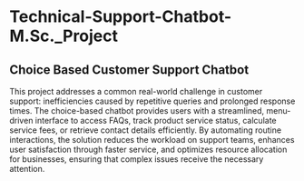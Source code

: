 # Technical-Support-Chatbot-M.Sc._Project
## Choice Based Customer Support Chatbot
This project addresses a common real-world challenge in customer support: inefficiencies caused by repetitive queries and prolonged response times. The choice-based chatbot provides users with a streamlined, menu-driven interface to access FAQs, track product service status, calculate service fees, or retrieve contact details efficiently. By automating routine interactions, the solution reduces the workload on support teams, enhances user satisfaction through faster service, and optimizes resource allocation for businesses, ensuring that complex issues receive the necessary attention.
